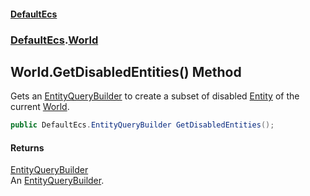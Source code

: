 #### [DefaultEcs](DefaultEcs.md 'DefaultEcs')
### [DefaultEcs](DefaultEcs.md#DefaultEcs 'DefaultEcs').[World](World.md 'DefaultEcs.World')
## World.GetDisabledEntities() Method
Gets an [EntityQueryBuilder](EntityQueryBuilder.md 'DefaultEcs.EntityQueryBuilder') to create a subset of disabled [Entity](Entity.md 'DefaultEcs.Entity') of the current [World](World.md 'DefaultEcs.World').  
```csharp
public DefaultEcs.EntityQueryBuilder GetDisabledEntities();
```
#### Returns
[EntityQueryBuilder](EntityQueryBuilder.md 'DefaultEcs.EntityQueryBuilder')  
An [EntityQueryBuilder](EntityQueryBuilder.md 'DefaultEcs.EntityQueryBuilder').
